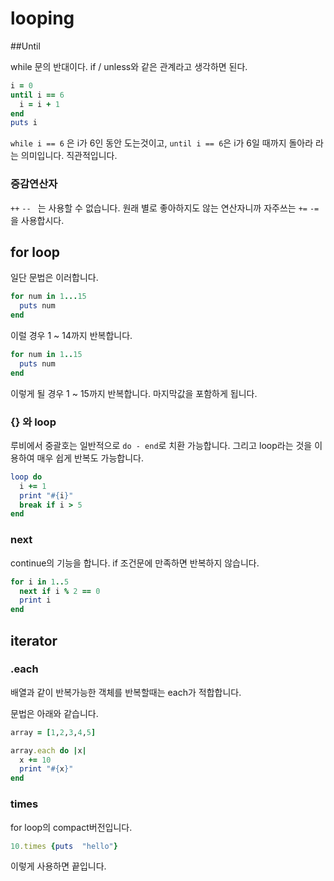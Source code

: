 # looping

##Until

while 문의 반대이다. if / unless와 같은 관계라고 생각하면 된다.

```ruby
i = 0
until i == 6
  i = i + 1
end
puts i
```

`while i == 6` 은 i가 6인 동안 도는것이고, `until i == 6`은 i가 6일 때까지 돌아라 라는 의미입니다. 직관적입니다.

### 증감연산자

`++` `-- ` 는 사용할 수 없습니다. 원래 별로 좋아하지도 않는 연산자니까 자주쓰는 `+=` `-=`을 사용합시다.

## for loop

일단 문법은 이러합니다.

```ruby
for num in 1...15
  puts num
end
```

이럴 경우 1 ~ 14까지 반복합니다.

```ruby
for num in 1..15
  puts num
end
```

이렇게 될 경우 1 ~ 15까지 반복합니다. 마지막값을 포함하게 됩니다.

### {} 와 loop

루비에서 중괄호는 일반적으로 `do - end`로 치환 가능합니다. 그리고 loop라는 것을 이용하여 매우 쉽게 반복도 가능합니다.

```ruby
loop do
  i += 1
  print "#{i}"
  break if i > 5
end
```

### next

continue의 기능을 합니다. if 조건문에 만족하면 반복하지 않습니다.

```ruby
for i in 1..5
  next if i % 2 == 0
  print i
end
```

## iterator

### .each

배열과 같이 반복가능한 객체를 반복할때는 each가 적합합니다.

문법은 아래와 같습니다.

```ruby
array = [1,2,3,4,5]

array.each do |x|
  x += 10
  print "#{x}"
end
```

### times

for loop의 compact버전입니다.

```ruby
10.times {puts  "hello"}
```

이렇게 사용하면 끝입니다.